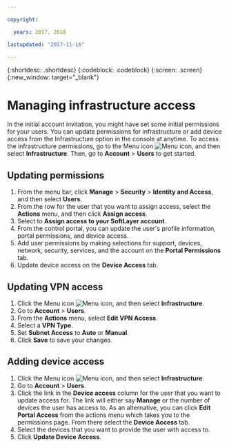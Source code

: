 ```yaml
---

copyright:

  years: 2017, 2018

lastupdated: "2017-11-16"

---
```


{:shortdesc: .shortdesc}
{:codeblock: .codeblock}
{:screen: .screen}
{:new_window: target="_blank"}

# Managing infrastructure access

In the initial account invitation, you might have set some initial permissions for your users. You can update permissions for infrastructure or add device access from the Infrastructure option in the console at anytime. To access the infrastructure permissions, go to the Menu icon ![Menu icon](../icons/icon_hamburger.svg), and then select **Infrastructure**. Then, go to **Account** &gt; **Users** to get started.

## Updating permissions

1. From the menu bar, click **Manage** &gt; **Security** &gt; **Identity and Access**, and then select **Users**.
2. From the row for the user that you want to assign access, select the **Actions** menu, and then click **Assign access**.
3. Select to **Assign access to your SoftLayer account**.
4. From the control portal, you can update the user's profile information, portal permissions, and device access.
5. Add user permissions by making selections for support, devices, network, security, services, and the account on the **Portal Permissions** tab.
6. Update device access on the **Device Access** tab.

## Updating VPN access

1. Click the Menu icon ![Menu icon](../icons/icon_hamburger.svg), and then select **Infrastructure**.
2. Go to **Account** &gt; **Users**.
3. From the **Actions** menu, select **Edit VPN Access**.
4. Select a **VPN Type**.
5. Set **Subnet Access** to **Auto** or **Manual**.
6. Click **Save** to save your changes.

## Adding device access

1. Click the Menu icon ![Menu icon](../icons/icon_hamburger.svg), and then select **Infrastructure**.
2. Go to **Account** &gt; **Users**.
3. Click the link in the **Device access** column for the user that you want to update access for. The link will either say **Manage** or the number of devices the user has access to. As an alternative, you can click **Edit Portal Access** from the actions menu which takes you to the permissions page. From there select the **Device Access** tab.
4. Select the devices that you want to provide the user with access to.
5. Click **Update Device Access**.
